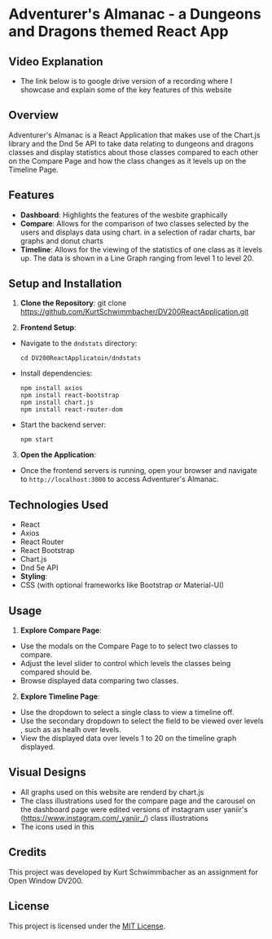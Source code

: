 # Adventurer's Almanac - a Dungeons and Dragons themed React App

## Video Explanation
- The link below is to google drive version of a recording where I showcase and explain some of the key features of this website

## Overview

Adventurer's Almanac is a React Application that makes use of the Chart.js library and the Dnd 5e API to take data relating to dungeons and dragons classes and display statistics about those classes compared to each other on the Compare Page and how the class changes as it levels up on the Timeline Page.

## Features

- **Dashboard**: Highlights the features of the wesbite graphically
- **Compare**: Allows for the comparison of two classes selected by the users and displays data using chart. in a selection of radar charts, bar graphs and donut charts
- **Timeline**: Allows for the viewing of the statistics of one class as it levels up. The data is shown in a Line Graph ranging from level 1 to level 20. 

## Setup and Installation

1. **Clone the Repository**: 
git clone https://github.com/KurtSchwimmbacher/DV200ReactApplication.git

2. **Frontend Setup**:
- Navigate to the `dndstats` directory:
  ```
  cd DV200ReactApplicatoin/dndstats
  ```
- Install dependencies:
  ```
  npm install axios
  npm install react-bootstrap
  npm install chart.js
  npm install react-router-dom
  ```
- Start the backend server:
  ```
  npm start
  ```


3. **Open the Application**:
- Once the frontend servers is running, open your browser and navigate to `http://localhost:3000` to access Adventurer's Almanac.

## Technologies Used
- React
- Axios
- React Router
- React Bootstrap
- Chart.js
- Dnd 5e API
- **Styling**:
- CSS (with optional frameworks like Bootstrap or Material-UI)

## Usage

1. **Explore Compare Page**:
- Use the modals on the Compare Page to to select two classes to compare.
- Adjust the level slider to control which levels the classes being compared should be.
- Browse displayed data comparing two classes.

2. **Explore Timeline Page**:
- Use the dropdown to select a single class to view a timeline off.
- Use the secondary dropdown to select the field to be viewed over levels , such as as healh over levels.
- View the displayed data over levels 1 to 20 on the timeline graph displayed.

## Visual Designs
- All graphs used on this website are renderd by chart.js
- The class illustrations used for the compare page and the carousel on the dashboard page were edited versions of instagram user yaniir's (https://www.instagram.com/_yaniir_/) class illustrations
- The icons used in this 
## Credits

This project was developed by Kurt Schwimmbacher as an assignment for Open Window DV200. 

## License

This project is licensed under the [MIT License](LICENSE).

